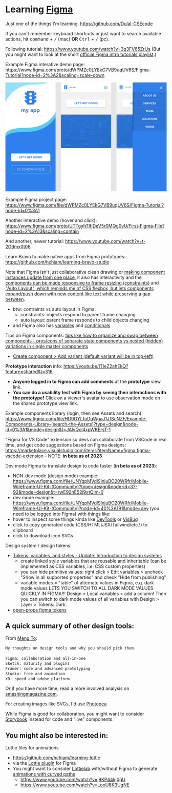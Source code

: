 # Learning [Figma](https://www.figma.com)

Just one of the things I'm learning. <https://github.com/Dulal-CSEcode>

If you can't remember keyboard shortcuts or just want to search available actions, hit <kbd>command</kbd> + <kbd>/</kbd> (mac) **OR** <kbd>Ctrl</kbd> + <kbd>/</kbd> (pc).

Following tutorial: <https://www.youtube.com/watch?v=3q3FV65ZrUs> (But you might want to look at the short [official Figma intro tutorials playlist](https://www.youtube.com/watch?v=Cx2dkpBxst8&list=PLXDU_eVOJTx7QHLShNqIXL1Cgbxj7HlN4&index=1).)

Example Figma interative demo page: <https://www.figma.com/proto/dWPMZc0LYEkG7VB9uqUV6S/Figma-Tutorial?node-id=2%3A2&scaling=scale-down>

<a href="https://www.figma.com/proto/dWPMZc0LYEkG7VB9uqUV6S/Figma-Tutorial?node-id=2%3A2&scaling=scale-down" target="_blank"><img src="https://github.com/hchiam/learning-figma/blob/main/Figma_Tutorial.svg" width="600" alt="Image of Figma Tutorial Demo"/></a>

Example Figma project page: <https://www.figma.com/file/dWPMZc0LYEkG7VB9uqUV6S/Figma-Tutorial?node-id=0%3A1>

Another interactive demo (hover and click): <https://www.figma.com/proto/UTTgyhTIfjDeV5r0MQg0vU/First-Figma-File?node-id=2%3A13&scaling=contain>

And another, newer tutorial: <https://www.youtube.com/watch?v=t-2Gdmx0t08>

Learn Bravo to make native apps from Figma prototypes: <https://github.com/hchiam/learning-bravo-studio>

Note that Figma isn't just collaborative clean drawing or [making component instances update from one place](https://youtu.be/dXQ7IHkTiMM?feature=shared&t=703), it also has interactivity and the [components can be made responsive to frame resizing (constraints)](https://youtu.be/dXQ7IHkTiMM?feature=shared&t=725) and ["Auto Layout", which reminds me of CSS flexbox, but lets components expand/push down with new content like text while preserving a gap between](https://youtu.be/wvFd-z7jSaA?feature=shared&t=443).
- btw: contraints vs auto layout in Figma:
  - constraints: objects respond to parent frame changing
  - auto layout: parent frame responds to child objects changing
- and Figma also has [variables](https://help.figma.com/hc/en-us/articles/14506587589399-Use-variables-in-prototypes) and [conditionals](https://help.figma.com/hc/en-us/articles/15253220891799-Multiple-actions-and-conditionals#h_01H91GHXRHGN8K801ZZCPV99FA)

Tips on Figma components: [tips like how to organize and swap between components - pros/cons of separate state components vs nested (hidden) variations in single master components](https://medium.com/design-with-figma/10-tips-on-using-components-in-figma-c7db9c5e7fe1)
- [Create component > Add variant (default variant will be in top-left)](https://www.youtube.com/watch?v=0XSLMGh8yhM&list=PLXDU_eVOJTx6vqOWJSWH87Zb5-riiG63A&index=7)

**Prototype interaction** info: https://youtu.be/lTIeZ2ahEkQ?feature=shared&t=316
- **Anyone logged in to Figma can add comments** at the **prototype** view link.
- **You can do a usability test with Figma by seeing their interactions with the prototype!** Click on a viewer's avatar to use observation mode on the shared prototype view link.

Example components library (login, then see Assets and search): https://www.figma.com/file/HD9OYLfuDqWgaJ1JfScNZF/Example-Components-Library-(search-the-Assets)?type=design&node-id=0%3A1&mode=design&t=JAlvQci4xpWKErsT-1

"Figma for VS Code" extension so devs can collaborate from VSCode in real time, and get code suggestions based on Figma designs: https://marketplace.visualstudio.com/items?itemName=figma.figma-vscode-extension - NOTE: **in beta as of 2023**

Dev mode Figma to translate design to code faster (**in beta as of 2023**):
  - NON-dev mode (design mode) example: https://www.figma.com/file/UNYqpMVdlSlnjuBO20WRfr/Mobile-Wireframe-UI-Kit-(Community)?type=design&node-id=37-92&mode=design&t=rwE92hE52j9xtQIm-0
  - dev mode example: https://www.figma.com/file/UNYqpMVdlSlnjuBO20WRfr/Mobile-Wireframe-UI-Kit-(Community)?node-id=40%3A191&mode=dev (you need to be logged into Figma) with things like:
  - hover to inspect some things kinda like [DevTools](https://developer.chrome.com/docs/devtools/) or [VisBug](https://github.com/GoogleChromeLabs/ProjectVisBug)
  - click to copy generated code (CSS/HTML/JSX/Tailwind/etc.!) to clipboard
  - click to download icon SVGs

Design system / design tokens:
- [Tokens, variables, and styles - Update: Introduction to design systems](https://www.youtube.com/watch?v=JyCmacSyDY4&list=PLXDU_eVOJTx6vqOWJSWH87Zb5-riiG63A&index=9)
  - create linked style variables that are reusable and inheritable (can be implemented as CSS variables, i.e. CSS custom properties)
  - you can hide primitive values: right click > Edit variables > uncheck "Show in all supported properties" and check "Hide from publishing"
  - variable modes = "table" of alternate values in Figma, e.g. dark mode values LETS YOU SWITCH TO ALL DARK MODE VALUES QUICKLY IN FIGMA!!! Design > Local variables > add a column! Then you can switch to dark mode values of all variables with Design > Layer > Tokens: Dark.
- [open-props figma tokens](https://github.com/hchiam/figma-tokens-sync-example)

## A quick summary of other design tools:

From [Meng To](https://twitter.com/MengTo/status/1109203931580645377):

```text
My thoughts on design tools and why you should pick them.

Figma: collaboration and all-in-one
Sketch: maturity and plugins
Framer: code and advanced prototyping
Studio: free and animation
XD: speed and adobe platform
```

Or if you have more time, read a more involved analysis on [smashingmagazine.com](https://www.smashingmagazine.com/2019/04/sketch-figma-adobe-xd-ui-design-applications).

For creating images like SVGs, I'd use [Photopea](https://github.com/hchiam/learning-photopea)

While Figma is good for collaboration, you might want to consider [Storybook](https://github.com/hchiam/learning-storybook) instead for code and "live" components.

## You might also be interested in:

Lottie files for animations
- https://github.com/hchiam/learning-lottie
- via the [Lottie plugin](https://lottiefiles.com/plugins/figma) for Figma
- You might want to consider [Lottielab](https://www.lottielab.com) with/without Figma to generate [animations with curved paths](https://docs.lottielab.com/editor/canvas/layer-controls-huds/motion-path/curving-a-motion-path)
  - https://www.youtube.com/watch?v=j9KP44kj0gU
  - https://www.youtube.com/watch?v=LooU8K3UgNE
